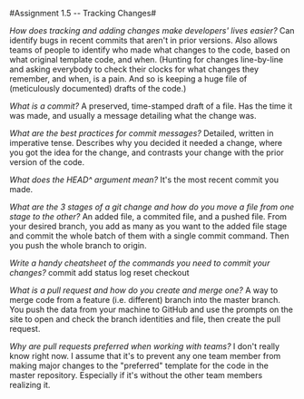 #Assignment 1.5 -- Tracking Changes#

*How does tracking and adding changes make developers' lives easier?*
Can identify bugs in recent commits that aren't in prior versions. Also allows teams of people to identify who made what changes to the code, based on what original template code, and when. (Hunting for changes line-by-line and asking everybody to check their clocks for what changes they remember, and when, is a pain. And so is keeping a huge file of (meticulously documented) drafts of the code.)

*What is a commit?*
A preserved, time-stamped draft of a file. Has the time it was made, and usually a message detailing what the change was.

*What are the best practices for commit messages?*
Detailed, written in imperative tense. Describes why you decided it needed a change, where you got the idea for the change, and contrasts your change with the prior version of the code.

*What does the HEAD^ argument mean?*
It's the most recent commit you made.

*What are the 3 stages of a git change and how do you move a file from one stage to the other?*
An added file, a commited file, and a pushed file. From your desired branch, you add as many as you want to the added file stage and commit the whole batch of them with a single commit command. Then you push the whole branch to origin.


*Write a handy cheatsheet of the commands you need to commit your changes?*
commit
add
status
log
reset
checkout

*What is a pull request and how do you create and merge one?*
A way to merge code from a feature (i.e. different) branch into the master branch. You push the data from your machine to GitHub and use the prompts on the site to open and check the branch identities and file, then create the pull request.

*Why are pull requests preferred when working with teams?*
I don't really know right now. I assume that it's to prevent any one team member from making major changes to the "preferred" template for the code in the master repository. Especially if it's without the other team members realizing it.